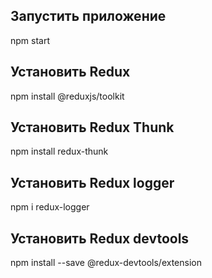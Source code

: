 ## Запустить приложение
npm start
## Установить Redux  
npm install @reduxjs/toolkit
## Установить Redux Thunk
npm install redux-thunk
## Установить Redux logger
npm i redux-logger
## Установить Redux devtools
npm install --save @redux-devtools/extension